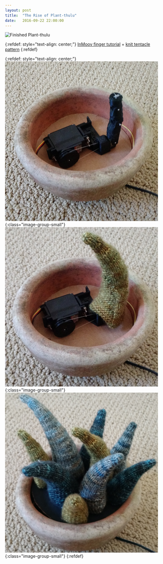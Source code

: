 ```yaml
---
layout: post
title:  "The Rise of Plant-thulu"
date:   2016-09-22 22:00:00
---
```


![Finished Plant-thulu](/assets/20160922/finished.gif)

<!--more-->

{:refdef: style="text-align: center;"}
[InMoov finger tutorial](http://inmoov.fr/finger-starter/) + [knit tentacle pattern](http://www.violentlydomestic.com/files/2011/09/gripping.pdf)
{:refdef}

{:refdef: style="text-align: center;"}
![Finger and Servo](/assets/20160922/progress1.jpg){:class="image-group-small"}
![Added Tentacle "Finger Puppet"](/assets/20160922/progress2.jpg){:class="image-group-small"}
![Added More Tentacles](/assets/20160922/progress3.jpg){:class="image-group-small"}
{:refdef}

